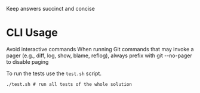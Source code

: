Keep answers succinct and concise

# CLI Usage
Avoid interactive commands
When running Git commands that may invoke a pager (e.g., diff, log, show, blame, reflog), always prefix with git --no-pager to disable paging

To run the tests use the `test.sh` script.
```
./test.sh # run all tests of the whole solution
```